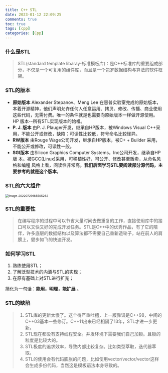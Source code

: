 ```yaml
---
title: C++ STL
date: 2023-01-12 22:09:25
comments: true
toc: true
tags: [cpp]
categories: [Cpp]
---
```


### 什么是STL

> STL(standard template libaray-标准模板库)：是C++标准库的重要组成部分，不仅是一个可复用的组件库，而且是一个包罗数据结构与算法的软件框架。

### STL的版本

* **原始版本**
  Alexander Stepanov、Meng Lee 在惠普实验室完成的原始版本，本着开源精神，他们声明允许任何人任意运用、拷贝、修改、传播、商业使用这些代码，无需付费。唯一的条件就是也需要向原始版本一样做开源使用。 HP 版本--所有STL实现版本的始祖。
* **P. J. 版本**
  由P. J. Plauger开发，继承自HP版本，被Windows Visual C++采用，不能公开或修改，缺陷：可读性比较低，符号命名比较怪异。
* **RW版本**
  由Rouge Wage公司开发，继承自HP版本，被C+ + Builder 采用，不能公开或修改，可读性一般。
* **SGI版本**
  由Silicon Graphics Computer Systems，Inc公司开发，继承自HP版 本。被GCC(Linux)采用，可移植性好，可公开、修改甚至贩卖，从命名风格和编程 风格上看，阅读性非常高。**我们后面学习STL要阅读部分源代码，主要参考的就是这个版本**。

<!-- more -->

### STL的六大组件

<img src="https://cdn.jsdelivr.net/gh/sxfinn/CDN/img/202212021632903.png" alt="image-20220729165505262" style="zoom: 67%;" />

### STL的重要性

> 在编写程序的过程中可以节省大量时间去做重复的工作，直接使用库中的接口可以又快又好的完成开发任务。STL是C++中的优秀作品，有了它的陪伴，许多底层的数据结构以及算法都不需要自己重新造轮子，站在前人的肩膀上，健步如飞的快速开发。

### 如何学习STL

1. 熟练使用STL；
2. 了解泛型技术的内涵与STL的实现；
3. 在原有基础上对STL进行扩充；

简化为一句话：**能用，明理，能扩展** 。

### STL的缺陷

> 1. STL库的更新太慢了。这个得严重吐槽，上一版靠谱是C++98，中间的C++03基本一些修订。C++11出来已经相隔了13年，STL才进一步更新。
> 2. STL现在都没有支持线程安全。并发环境下需要我们自己加锁。且锁的粒度是比较大的。
> 3.  STL极度的追求效率，导致内部比较复杂。比如类型萃取，迭代器萃取。
> 4. STL的使用会有代码膨胀的问题，比如使用vector/vector/vector这样会生成多份代码，当然这是模板语法本身导致的。